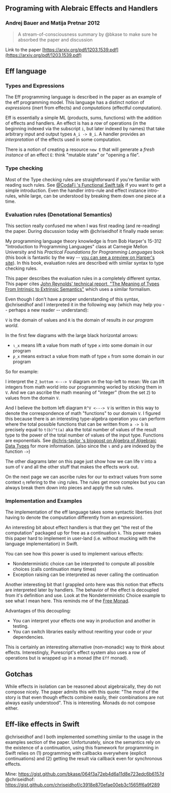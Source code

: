 ## Programing with Alebraic Effects and Handlers

### Andrej Bauer and Matija Pretnar 2012

> A stream-of-consciousness summary by @bkase to make sure he absorbed the paper and discussion

Link to the paper [https://arxiv.org/pdf/1203.1539.pdf](https://arxiv.org/pdf/1203.1539.pdf)

## Eff language

### Types and Expressions

The Eff programming language is described in the paper as an example of the eff programming model. This language has a distinct notion of *expressions* (inert from effects) and *computations* (effectful computation).

Eff is essentially a simple ML (products, sums, functions) with the addition of effects and handlers. An effect is has a *row* of operations (in the beginning indexed via the subscript `i`, but later indexed by names) that take arbitrary input and output types `A_i -> B_i`. A handler provides an *interpretation* of the effects used in some computation.

There is a notion of creating a resource `new E` that will generate a *fresh instance* of an effect `E`: think "mutable state" or "opening a file".

### Type checking

Most of the Type checking rules are straightforward if you're familiar with reading such rules. See [@CodaFi 's Functional Swift talk](https://www.youtube.com/watch?v=IbjoA5xVUq0) if you want to get a simple introduction.
Even the handler intro-rule and effect instance intro-rules, while large, can be understood by breaking them down one piece at a time.

### Evaluation rules (Denotational Semantics)

This section really confused me when I was first reading (and re-reading) the paper. During discussion today with @chriseidhof it finally made sense:

My programming language theory knowledge is from Bob Harper's 15-312 "Introduction to Programming Languages" class at Carnegie Mellon University and his _Practical Foundations for Programming Languages_ book (this book is fantastic by the way -- [you can see a preview on Harper's site](https://www.cs.cmu.edu/~rwh/pfpl/2nded.pdf)). In this book, evaluation rules are described with similar syntax to type checking rules.

This paper describes the evaluation rules in a completely different syntax. This paper cites [John Reynolds' technical report, "The Meaning of Types From Intrinsic to Extrinsic Semantics"](http://repository.cmu.edu/cgi/viewcontent.cgi?article=2290&context=compsci) which uses a similar formalism.

Even though I don't have a proper understanding of this syntax, @chriseidhof and I interpreted it in the following way (which may help you -- perhaps a new reader -- understand):

`V` is the domain of values and `R` is the domain of results *in our program world*.

In the first few diagrams with the large black horizontal arrows:

* `ι_x` means lift a value from math of type `x` into some domain in our program
* `ρ_x` means extract a value from math of type `x` from some domain in our program

So for example:

I interpret the `Z_bottom <---> V` diagram on the top-left to mean: We can lift integers from math world into our programming worled by sticking them in `V`. And we can ascribe the math meaning of "integer" (from the set `Z`) to values from the domain `V`.

And I believe the bottom left diagram `R^V <---> V` is written in this way to denote the correspondence of math "functions" to our domain `V`. I figured this because there is an interesting type-algebra operation you can perform where the total possible functions that can be written from `a -> b` is precisely equal to `t(b)^t(a)` aka the total number of values of the result type to the power of the total number of values of the input type. Functions are exponentials. See [@chris-taylor 's blogpost on Algebra of Algebraic Data Types](http://chris-taylor.github.io/blog/2013/02/10/the-algebra-of-algebraic-data-types/) for more information.
(also since the `ι` and `ρ` are indexed by the function `->`)

The other diagrams later on this page just show how we can life `V` into a sum of `V` and all the other stuff that makes the effects work out.

On the next page we can ascribe rules for our to extract values from some context `η` refering to the `ι`ing rules.
The rules get more complex but you can always break them down into pieces and apply the sub rules.

### Implementation and Examples

The implementation of the eff language takes some syntactic liberties (not having to denote the computation differently from an expression).

An interesting bit about effect handlers is that they get "the rest of the computation" packaged up for free as a continuation `k`. This power makes this paper hard to implement in user-land (i.e. without mucking with the language implementation) in Swift.

You can see how this power is used to implement various effects:

* Nondeterministic choice can be interpreted to compute all possible choices (calls continuation many times)
* Exception raising can be interpreted as never calling the continuation

Another interesting bit that I grappled onto here was this notion that effects are interpreted later by handlers. The behavior of the effect is decoupled from it's definition and use. Look at the Nondeterministic Choice example to see what I mean here. This reminds me of the [Free Monad](http://degoes.net/articles/modern-fp).

Advantages of this decoupling:
* You can interpret your effects one way in production and another in testing.
* You can switch libraries easily without rewriting your code or your dependencies.

This is certainly an interesting alternative (non-monadic) way to think about effects. Interestingly, Purescript's effect system also uses a row of operations but is wrapped up in a monad (the `Eff` monad).

## Gotchas

While effects in isolation can be reasoned about algebraically, they do not compose nicely. The paper admits this with this quote: "The moral of the story is that even though effects combine easily, their combinations are not always easily understood".
This is interesting. Monads do not compose either.

## Eff-like effects in Swift

@chriseidhof and I both implemented something similar to the usage in the examples section of the paper. Unfortunately, since the semantics rely on the existence of a continuation, using this framework for programming in Swift relies on (1) programming with callbacks everywhere (explicit continuations) and (2) getting the result via callback even for synchronous effects.

Mine: https://gist.github.com/bkase/064f3a72eb4d6a11d8e723edc6b6157d
@chriseidhof: https://gist.github.com/chriseidhof/c3918e870efae00eb3c1565ff6a9f289

